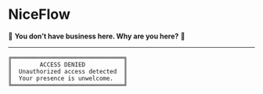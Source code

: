 # NiceFlow

🚫 **You don’t have business here. Why are you here?** 🚫

---

```plaintext
╔════════════════════════════════╗
║        ACCESS DENIED           ║
║  Unauthorized access detected  ║
║  Your presence is unwelcome.   ║
╚════════════════════════════════╝
